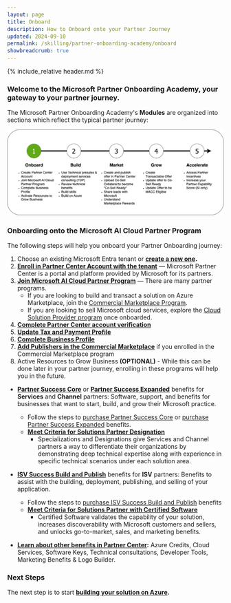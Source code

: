 ```yaml
---
layout: page
title: Onboard 
description: How to Onboard onto your Partner Journey
updated: 2024-09-10
permalink: /skilling/partner-onboarding-academy/onboard
showbreadcrumb: true
---
```

{% include_relative header.md %}

### Welcome to the Microsoft Partner Onboarding Academy, your gateway to your partner journey.

The Microsoft Partner Onboarding Academy's **Modules** are organized into sections which reflect the typical partner journey:

![](../../../assets/partner-onboarding/partner-journey-onboard.png)

### Onboarding onto the Microsoft AI Cloud Partner Program

The following steps will help you onboard your Partner Onboarding journey:

1. Choose an existing Microsoft Entra tenant or **[create a new one](https://learn.microsoft.com/en-us/azure/active-directory/fundamentals/create-new-tenant).**
1. **[Enroll in Partner Center Account with the tenant](/PartnerResources/skilling/partner-onboarding-academy/acct)** — Microsoft Partner Center is a portal and platform provided by Microsoft for its partners.
1. **[Join Microsoft AI Cloud Partner Program](https://learn.microsoft.com/en-us/partner-center/intro-to-cloud-partner-program-membership)** — There are many partner programs.
    - If you are looking to build and transact a solution on Azure Marketplace, join the [Commercial Marketplace Program](https://learn.microsoft.com/en-us/partner-center/account-settings/create-account).
    - If you are looking to sell Microsoft cloud services, explore the [Cloud Solution Provider program](https://learn.microsoft.com/en-us/partner-center/enroll/enrolling-in-the-csp-program) once onboarded.
1. **[Complete Partner Center account verification](https://learn.microsoft.com/en-us/partner-center/verification-responses)**
1. **[Update Tax and Payment Profile](https://learn.microsoft.com/en-us/partner-center/set-up-your-payout-account)**
1. **[Complete Business Profile](https://learn.microsoft.com/en-us/partner-center/create-a-marketing-profile)**
1. **[Add Publishers in the Commercial Marketplace](https://learn.microsoft.com/en-us/partner-center/add-publishers)** if you enrolled in the Commercial Marketplace program
1. Active Resources to Grow Business **(OPTIONAL)** - While this can be done later in your partner journey, enrolling in these programs will help you in the future.

- **[Partner Success Core](https://learn.microsoft.com/en-us/partner-center/membership/partner-success-core-benefits)** or **[Partner Success Expanded](https://learn.microsoft.com/en-us/partner-center/membership/partner-success-expanded-benefits)** benefits for **Services** and **Channel** partners: Software, support, and benefits for businesses that want to start, build, and grow their Microsoft practice.
  - Follow the steps to [purchase Partner Success Core](https://learn.microsoft.com/en-us/partner-center/membership/partner-success-core-benefits#purchase-partner-success-core-benefits) or [purchase Partner Success Expanded](https://learn.microsoft.com/en-us/partner-center/membership/partner-success-expanded-benefits#purchase-partner-success-expanded-benefits) benefits.
  - **[Meet Criteria for Solutions Partner Designation](https://learn.microsoft.com/en-us/partner-center/membership/introduction-to-pcs)**
    - Specializations and Designations give Services and Channel partners a way to differentiate their organizations by demonstrating deep technical expertise along with experience in specific technical scenarios under each solution area.

- **[ISV Success Build and Publish](https://learn.microsoft.com/en-us/partner-center/membership/isv-success)** benefits for **ISV** partners: Benefits to assist with the building, deployment, publishing, and selling of your application.
  - Follow the steps to [purchase ISV Success Build and Publish](https://learn.microsoft.com/en-us/partner-center/membership/isv-success#enrollment) benefits
  - **[Meet Criteria for Solutions Partner with Certified Software](https://learn.microsoft.com/en-us/partner-center/referrals/solutions-partner-certified-software-designations-benefits)**
    - Certified Software validates the capability of your solution, increases discoverability with Microsoft customers and sellers, and unlocks go-to-market, sales, and marketing benefits.

- **[Learn about other benefits in Partner Center](https://learn.microsoft.com/en-us/partner-center/benefits/manage-your-partner-network-benefits):** Azure Credits, Cloud Services, Software Keys, Technical consultations, Developer Tools, Marketing Benefits & Logo Builder.

### Next Steps

The next step is to start **[building your solution on Azure](/PartnerResources/skilling/partner-onboarding-academy/build).**